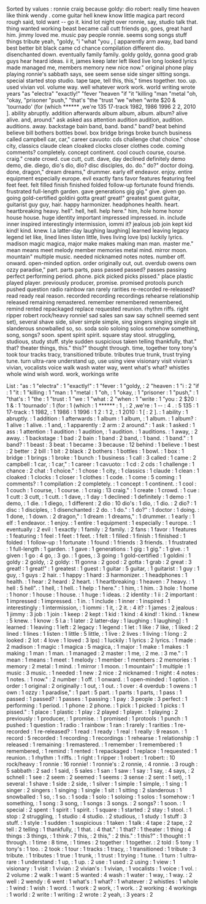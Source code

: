 Sorted by values :
ronnie craig because goldy: dio robert: really time heaven like think wendy . come guitar hell knew know little magica part record rough said, told want -- go it. kind lot night over ronnie, say, studio talk that. thing wanted working beast became call cutt friends go, goes, great hard him. jimmy loved me. music pay people ronnie. seems song songs stuff things tribute yeah, "goldy, "i "what "you , [ apparently arm away, bad band best better bit black came cd chance compilation different dio. disenchanted down. eventually family family. goldy goldy, gonna good grab guys hear heard ideas. ii it, james keep later left liked live long looked lyrics made managed me, members memory new nice now." original phone play playing ronnie's sabbath says, see seem sense side singer sitting songs. special started stop studio. tape tape, tell this, this," times together. too. up. used vivian vol. volume way. well whatever work work. world writing wrote years "as "electra" "exactly!" "fever "heaven "if "it "killing "man "metal "oh, "okay, "prisoner "push," "that's "the "trust "we "when "write $20 & 'tournado' (for (which ****** ,we're 135 17-track 1982, 1986 1996 2 2, 2010 ]. ability abruptly. addition afterwards album album, album. album? alive alive. and, around." ask asked ass attention audition audition, audition. auditions. away. backstage bain band, band. band." band? beat behind believe bill bothers bottles bowl. box bridge brings broke bunch business called campbell car, car," career cavuoto: cds challenge chat choice." chose city, classics claude clean cloaked clocks closer clothes code. coming comments? completely. concept continent. cool couch course, course. craig." create crowd. cue cutt, cutt. dave, day declined definitely demo demo, die. diego, dio's dio, dio? disc disciples, do. do." do?" doctor doing. done, dragon," dream dreams," drummer. early elf endeavor. enjoy. entire equipment especially europe. evil exactly fans favor features featuring feel feet feet. felt filled finish finished folded follow-up fortunate found friends. frustrated full-length garden. gave generations gig gig." give. given go. going gold-certified goldini gotta great! great!" greatest guest guitar, guitarist guy guy, hair. happy harmonizer. headphones health. heart. heartbreaking heavy. hell". hell, hell. help here." him, hole home honor house house. huge identity important impressed impressed. in. include inner inspired interestingly intermission, iommi it? jealous job join kept kid kind! kind. knew. l.a latter-day laughing laughing] learned leaving legacy legend let like, lined lines listen little, lives living love lps) luckily lyrics. madison magic magica, major make makes making man man. master me." mean means meet melody member memories metal mind. mirror moon. mountain" multiple music. needed nicknamed notes notes. number off. onward. open-minded option. order originally out, out. overdub owens own ozzy paradise," part. parts parts, pass passed passed? passes passing perfect performing period. phone. pick picked picks pissed." place plastic played player. previously producer, promise. promised protools punch pushed question radio rainbow ran rarely rarities re-recorded re-released? read ready real reason. recorded recording recordings rehearse relationship released remaining remastered. remember remembered remembered, remind rented repackaged replace requested reunion. rhythm riffs. right ripper robert rock/heavy ronnie! sad sales san saw say schnell seemed sent set), several shave side, silver simple simple, sing singers singing single sit slanderous snowballed so, so. soda solo soloing solos somehow something, song, songs? soon. spent spirit spirit. square stay stool. struggling, studious, study stuff. style sudden suspicious taken telling thankfully, that." that? theater things, this." this?" thought through. time, together tony tony's took tour tracks tracy, transitioned tribute. tributes true trunk, trust trying tune. turn ultra-rare understand up, use using view visionary visit vivian's vivian, vocalists voice walk wash water way, went what's what? whistles whole wind wish word. work, workings write 

List :
"as : 1
"electra" : 1
"exactly!" : 1
"fever : 1
"goldy, : 2
"heaven : 1
"i : 2
"if : 1
"it : 1
"killing : 1
"man : 1
"metal : 1
"oh, : 1
"okay, : 1
"prisoner : 1
"push," : 1
"that's : 1
"the : 1
"trust : 1
"we : 1
"what : 2
"when : 1
"write : 1
"you : 2
$20 : 1
& : 1
'tournado' : 1
(for : 1
(which : 1
****** : 1
, : 2
,we're : 1
-- : 4
. : 5
135 : 1
17-track : 1
1982, : 1
1986 : 1
1996 : 1
2 : 1
2, : 1
2010 : 1
[ : 2
]. : 1
ability : 1
abruptly. : 1
addition : 1
afterwards : 1
album : 1
album, : 1
album. : 1
album? : 1
alive : 1
alive. : 1
and, : 1
apparently : 2
arm : 2
around." : 1
ask : 1
asked : 1
ass : 1
attention : 1
audition : 1
audition, : 1
audition. : 1
auditions. : 1
away, : 2
away. : 1
backstage : 1
bad : 2
bain : 1
band : 2
band, : 1
band. : 1
band." : 1
band? : 1
beast : 3
beat : 1
became : 3
because : 12
behind : 1
believe : 1
best : 2
better : 2
bill : 1
bit : 2
black : 2
bothers : 1
bottles : 1
bowl. : 1
box : 1
bridge : 1
brings : 1
broke : 1
bunch : 1
business : 1
call : 3
called : 1
came : 2
campbell : 1
car, : 1
car," : 1
career : 1
cavuoto: : 1
cd : 2
cds : 1
challenge : 1
chance : 2
chat : 1
choice." : 1
chose : 1
city, : 1
classics : 1
claude : 1
clean : 1
cloaked : 1
clocks : 1
closer : 1
clothes : 1
code. : 1
come : 5
coming : 1
comments? : 1
compilation : 2
completely. : 1
concept : 1
continent. : 1
cool : 1
couch : 1
course, : 1
course. : 1
craig : 13
craig." : 1
create : 1
crowd. : 1
cue : 1
cutt : 3
cutt, : 1
cutt. : 1
dave, : 1
day : 1
declined : 1
definitely : 1
demo : 1
demo, : 1
die. : 1
diego, : 1
different : 2
dio : 10
dio's : 1
dio, : 1
dio. : 2
dio? : 1
disc : 1
disciples, : 1
disenchanted : 2
do. : 1
do." : 1
do?" : 1
doctor : 1
doing. : 1
done, : 1
down. : 2
dragon," : 1
dream : 1
dreams," : 1
drummer. : 1
early : 1
elf : 1
endeavor. : 1
enjoy. : 1
entire : 1
equipment : 1
especially : 1
europe. : 1
eventually : 2
evil : 1
exactly : 1
family : 2
family. : 2
fans : 1
favor : 1
features : 1
featuring : 1
feel : 1
feet : 1
feet. : 1
felt : 1
filled : 1
finish : 1
finished : 1
folded : 1
follow-up : 1
fortunate : 1
found : 1
friends : 3
friends. : 1
frustrated : 1
full-length : 1
garden. : 1
gave : 1
generations : 1
gig : 1
gig." : 1
give. : 1
given : 1
go : 4
go, : 3
go. : 1
goes, : 3
going : 1
gold-certified : 1
goldini : 1
goldy : 2
goldy, : 2
goldy: : 11
gonna : 2
good : 2
gotta : 1
grab : 2
great : 3
great! : 1
great!" : 1
greatest : 1
guest : 1
guitar : 5
guitar, : 1
guitarist : 1
guy : 1
guy, : 1
guys : 2
hair. : 1
happy : 1
hard : 3
harmonizer. : 1
headphones : 1
health. : 1
hear : 2
heard : 2
heart. : 1
heartbreaking : 1
heaven : 7
heavy. : 1
hell : 5
hell". : 1
hell, : 1
hell. : 1
help : 1
here." : 1
him, : 1
him. : 3
hole : 1
home : 1
honor : 1
house : 1
house. : 1
huge : 1
ideas. : 2
identity : 1
ii : 2
important : 1
impressed : 1
impressed. : 1
in. : 1
include : 1
inner : 1
inspired : 1
interestingly : 1
intermission, : 1
iommi : 1
it, : 2
it. : 4
it? : 1
james : 2
jealous : 1
jimmy : 3
job : 1
join : 1
keep : 2
kept : 1
kid : 1
kind : 4
kind! : 1
kind. : 1
knew : 5
knew. : 1
know : 5
l.a : 1
later : 2
latter-day : 1
laughing : 1
laughing] : 1
learned : 1
leaving : 1
left : 2
legacy : 1
legend : 1
let : 1
like : 7
like, : 1
liked : 2
lined : 1
lines : 1
listen : 1
little : 5
little, : 1
live : 2
lives : 1
living : 1
long : 2
looked : 2
lot : 4
love : 1
loved : 3
lps) : 1
luckily : 1
lyrics : 2
lyrics. : 1
made : 2
madison : 1
magic : 1
magica : 5
magica, : 1
major : 1
make : 1
makes : 1
making : 1
man : 1
man. : 1
managed : 2
master : 1
me, : 2
me. : 3
me." : 1
mean : 1
means : 1
meet : 1
melody : 1
member : 1
members : 2
memories : 1
memory : 2
metal : 1
mind. : 1
mirror : 1
moon. : 1
mountain" : 1
multiple : 1
music : 3
music. : 1
needed : 1
new : 2
nice : 2
nicknamed : 1
night : 4
notes : 1
notes. : 1
now." : 2
number : 1
off. : 1
onward. : 1
open-minded : 1
option. : 1
order : 1
original : 2
originally : 1
out, : 1
out. : 1
over : 4
overdub : 1
owens : 1
own : 1
ozzy : 1
paradise," : 1
part : 5
part. : 1
parts : 1
parts, : 1
pass : 1
passed : 1
passed? : 1
passes : 1
passing : 1
pay : 3
people : 3
perfect : 1
performing : 1
period. : 1
phone : 2
phone. : 1
pick : 1
picked : 1
picks : 1
pissed." : 1
place : 1
plastic : 1
play : 2
played : 1
player. : 1
playing : 2
previously : 1
producer, : 1
promise. : 1
promised : 1
protools : 1
punch : 1
pushed : 1
question : 1
radio : 1
rainbow : 1
ran : 1
rarely : 1
rarities : 1
re-recorded : 1
re-released? : 1
read : 1
ready : 1
real : 1
really : 9
reason. : 1
record : 5
recorded : 1
recording : 1
recordings : 1
rehearse : 1
relationship : 1
released : 1
remaining : 1
remastered. : 1
remember : 1
remembered : 1
remembered, : 1
remind : 1
rented : 1
repackaged : 1
replace : 1
requested : 1
reunion. : 1
rhythm : 1
riffs. : 1
right : 1
ripper : 1
robert : 1
robert: : 10
rock/heavy : 1
ronnie : 16
ronnie! : 1
ronnie's : 2
ronnie, : 4
ronnie. : 3
rough : 5
sabbath : 2
sad : 1
said, : 5
sales : 1
san : 1
saw : 1
say : 1
say, : 4
says, : 2
schnell : 1
see : 2
seem : 2
seemed : 1
seems : 3
sense : 2
sent : 1
set), : 1
several : 1
shave : 1
side : 2
side, : 1
silver : 1
simple : 1
simple, : 1
sing : 1
singer : 2
singers : 1
singing : 1
single : 1
sit : 1
sitting : 2
slanderous : 1
snowballed : 1
so, : 1
so. : 1
soda : 1
solo : 1
soloing : 1
solos : 1
somehow : 1
something, : 1
song : 3
song, : 1
songs : 3
songs. : 2
songs? : 1
soon. : 1
special : 2
spent : 1
spirit : 1
spirit. : 1
square : 1
started : 2
stay : 1
stool. : 1
stop : 2
struggling, : 1
studio : 4
studio. : 2
studious, : 1
study : 1
stuff : 3
stuff. : 1
style : 1
sudden : 1
suspicious : 1
taken : 1
talk : 4
tape : 2
tape, : 2
tell : 2
telling : 1
thankfully, : 1
that. : 4
that." : 1
that? : 1
theater : 1
thing : 4
things : 3
things, : 1
think : 7
this, : 2
this," : 2
this." : 1
this?" : 1
thought : 1
through. : 1
time : 8
time, : 1
times : 2
together : 1
together. : 2
told : 5
tony : 1
tony's : 1
too. : 2
took : 1
tour : 1
tracks : 1
tracy, : 1
transitioned : 1
tribute : 3
tribute. : 1
tributes : 1
true : 1
trunk, : 1
trust : 1
trying : 1
tune. : 1
turn : 1
ultra-rare : 1
understand : 1
up, : 1
up. : 2
use : 1
used : 2
using : 1
view : 1
visionary : 1
visit : 1
vivian : 2
vivian's : 1
vivian, : 1
vocalists : 1
voice : 1
vol. : 2
volume : 2
walk : 1
want : 5
wanted : 4
wash : 1
water : 1
way, : 1
way. : 2
well : 2
wendy : 6
went : 1
what's : 1
what? : 1
whatever : 2
whistles : 1
whole : 1
wind : 1
wish : 1
word. : 1
work : 2
work, : 1
work. : 2
working : 4
workings : 1
world : 2
write : 1
writing : 2
wrote : 2
yeah, : 3
years : 2
